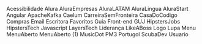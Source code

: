 Acessibilidade
Alura
AluraEmpresas
AluraLATAM
AluraLingua
AluraStart
Angular
ApacheKafka
Caelum
CarreiraSemFronteira
CasaDoCodigo
Compras
Email
Escritora
Favoritos
Guia Front-end
GUJ
HipstersJobs
HipstersTech
Javascript
LayersTech
Liderança
LikeABoss
Logo
Lupa
Menu
MenuAberto
MenuAberto (1)
MusicDot
PM3
Portugol
ScubaDev
Usuario
